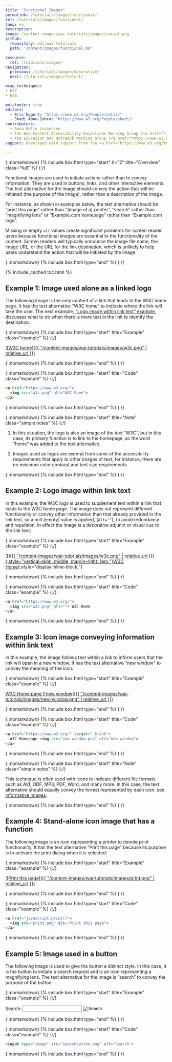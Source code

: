 ```yaml
---
title: "Functional Images"
permalink: /tutorials/images/functional/
ref: /tutorials/images/functional/
lang: en
description:
image: /content-images/wai-tutorials/images/social.png
github:
  repository: w3c/wai-tutorials
  path: 'content/images/functional.md'

resource:
  ref: /tutorials/images/
navigation:
  previous: /tutorials/images/decorative/
  next: /tutorials/images/textual/

wcag_techniques:
- H37
- H36

metafooter: true
editors:
  - Eric Eggert: "https://www.w3.org/People/yatil/"
  - Shadi Abou-Zahra: "https://www.w3.org/People/shadi/"
contributors:
  - Anna Belle Leiserson
  - the Web Content Accessibility Guidelines Working Group (<a href="https://www.w3.org/WAI/GL/">WCAG WG</a>)
  - the Education and Outreach Working Group (<a href="https://www.w3.org/WAI/EO/">EOWG</a>)
support: Developed with support from the <a href="https://www.w3.org/WAI/ACT/">WAI-ACT project</a>, co-funded by the <strong>European Commission <abbr title="Information Society Technologies">IST</abbr> Programme</strong>.

---
```


{::nomarkdown}
{% include box.html type="start" h="2" title="Overview" class="full" %}
{:/}

Functional images are used to initiate actions rather than to convey information. They are used in buttons, links, and other interactive elements. The text alternative for the image should convey the action that will be initiated (the purpose of the image), rather than a description of the image.

For instance, as shown in examples below, the text alternative should be “print this page” rather than “(image of a) printer”, “search” rather than “magnifying lens” or “Example.com homepage” rather than “Example.com logo”.

Missing or empty `alt` values create significant problems for screen reader users because functional images are essential to the functionality of the content. Screen readers will typically announce the image file name, the image URL, or the URL for the link destination, which is unlikely to help users understand the action that will be initiated by the image.

{::nomarkdown}
{% include box.html type="end" %}
{:/}

{% include_cached toc.html %}

## **Example 1:** Image used alone as a linked logo

The following image is the only content of a link that leads to the W3C home page. It has the text alternative “W3C home” to indicate where the link will take the user. The next example, [“Logo image within link text” example](#logo-image-within-link-text), discusses what to do when there is more text in the link to identify the destination:

{::nomarkdown}
{% include box.html type="start" title="Example" class="example" %}
{:/}

[![W3C home]({{ "/content-images/wai-tutorials/images/w3c.png" | relative_url }})](https://www.w3.org/)

{::nomarkdown}
{% include box.html type="end" %}
{:/}

{::nomarkdown}
{% include box.html type="start" title="Code" class="example" %}
{:/}

~~~ html
<a href="https://www.w3.org/">
  <img src="w3c.png" alt="W3C home">
</a>
~~~

{::nomarkdown}
{% include box.html type="end" %}
{:/}

{::nomarkdown}
{% include box.html type="start" title="Note" class="simple notes" %}
{:/}

1. In this situation, the logo is also an image of the text “W3C”, but in this case, its primary function is to link to the homepage, so the word “home” was added to the text alternative.

2. Images used as logos are exempt from some of the accessibility requirements that apply to other images of text, for instance, there are no minimum color contrast and text size requirements.

{::nomarkdown}
{% include box.html type="end" %}
{:/}

## **Example 2:** Logo image within link text

In this example, the W3C logo is used to supplement text within a link that leads to the W3C home page. The image does not represent different functionality or convey other information than that already provided in the link text, so a null (empty) value is applied, (`alt=""`), to avoid redundancy and repetition. In effect the image is a decorative adjunct or visual cue to the link text:

{::nomarkdown}
{% include box.html type="start" title="Example" class="example" %}
{:/}

[![]({{ "/content-images/wai-tutorials/images/w3c.png" | relative_url }}){:style="vertical-align: middle; margin-right: 1em;"}W3C Home](https://www.w3.org/){:style="display:inline-block;"}

{::nomarkdown}
{% include box.html type="end" %}
{:/}

{::nomarkdown}
{% include box.html type="start" title="Code" class="example" %}
{:/}

~~~ html
<a href="https://www.w3.org/">
  <img src="w3c.png" alt=""> W3C Home
</a>
~~~

{::nomarkdown}
{% include box.html type="end" %}
{:/}

## **Example 3:** Icon image conveying information within link text

In this example, the image follows text within a link to inform users that the link will open in a new window. It has the text alternative “new window” to convey the meaning of the icon:

{::nomarkdown}
{% include box.html type="start" title="Example" class="example" %}
{:/}

[W3C Home page ![new window]({{ "/content-images/wai-tutorials/images/new-window.png" | relative_url }})](https://www.w3.org/)

{::nomarkdown}
{% include box.html type="end" %}
{:/}

{::nomarkdown}
{% include box.html type="start" title="Code" class="example" %}
{:/}

~~~ html
<a href="https://www.w3.org/" target="_blank">
  W3C Homepage <img src="new-window.png" alt="new window">
</a>
~~~

{::nomarkdown}
{% include box.html type="end" %}
{:/}

{::nomarkdown}
{% include box.html type="start" title="Note" class="simple notes" %}
{:/}

This technique is often used with icons to indicate different file formats such as AVI, ODF, MP3, PDF, Word, and many more. In this case, the text alternative should equally convey the format represented by each icon, see [Informative Images](/tutorials/images/informative/#images-conveying-file-format).

{::nomarkdown}
{% include box.html type="end" %}
{:/}

## **Example 4:** Stand-alone icon image that has a function

The following image is an icon representing a printer to denote print functionality. It has the text alternative “Print this page” because its purpose is to activate the print dialog when it is selected:

{::nomarkdown}
{% include box.html type="start" title="Example" class="example" %}
{:/}

[![Print this page]({{ "/content-images/wai-tutorials/images/print.png" | relative_url }})](javascript:print())

{::nomarkdown}
{% include box.html type="end" %}
{:/}

{::nomarkdown}
{% include box.html type="start" title="Code" class="example" %}
{:/}

~~~ html
<a href="javascript:print()">
  <img src="print.png" alt="Print this page">
</a>
~~~

{::nomarkdown}
{% include box.html type="end" %}
{:/}

## **Example 5:** Image used in a button

The following image is used to give the button a distinct style. In this case, it is the button to initiate a search request and is an icon representing a magnifying lens. The text alternative for the image is “search” to convey the purpose of the button:

{::nomarkdown}
{% include box.html type="start" title="Example" class="example" %}
{:/}

<form action="#" method="post">
  <p>
    <label for="search" style="vertical-align: middle; display:inline-block;">Search:</label>
    <input name="search" id="search" type="text" style="vertical-align: middle; display:inline-block;">
    <input name="submit" src="{{ "/content-images/wai-tutorials/images/searchbutton.png" | relative_url }}" alt="Search" type="image" style="vertical-align: middle; display:inline-block; border: none;">
  </p>
</form>

{::nomarkdown}
{% include box.html type="end" %}
{:/}

{::nomarkdown}
{% include box.html type="start" title="Code" class="example" %}
{:/}

~~~ html
<input type="image" src="searchbutton.png" alt="Search">
~~~

{::nomarkdown}
{% include box.html type="end" %}
{:/}
